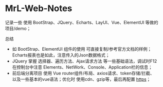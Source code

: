 # MrL-Web-Notes

记录一些 使用 BootStrap、JQuery、Echarts、LayUI、Vue、ElementUI 等做的项目/demo；

总结
+ 如 BootStrap、ElementUI 组件的使用 可直接复制/参考官方文档的样例；Echarts报表也是如此，注意传入的Json数据格式；
+ JQuery 掌握 选择器、遍历方法、Ajax请求方法 等一些基础语法，调试时F12在控制台中注意 Elements、NetWork、Console、Application栏的信息；
+ 前后端分离项目 使用 Vue router组件/布局、axios请求、token存储/拦截、以及一些基本的vue语法；优化时 使用cdn、gzip等，最后再配置 [https](https://freessl.cn/)；
